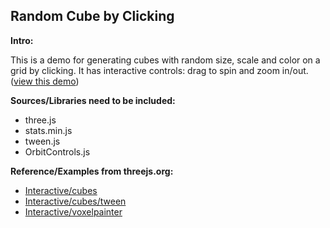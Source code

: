Random Cube by Clicking
-----
**Intro:**  

This is a demo for generating cubes with random size, scale and color on a grid by clicking. It has interactive controls: drag to spin and zoom in/out. ([view this demo](https://yiic.github.io/my-three.js-projects/objectMoveAlongPath/objectMoveAlongPath.html))

**Sources/Libraries need to be included:**
- three.js
- stats.min.js
- tween.js
- OrbitControls.js

**Reference/Examples from threejs.org:**
- [Interactive/cubes](https://threejs.org/examples/#canvas_interactive_cubes)
- [Interactive/cubes/tween](https://threejs.org/examples/#canvas_interactive_cubes_tween)
- [Interactive/voxelpainter](https://threejs.org/examples/#canvas_interactive_voxelpainter) 




